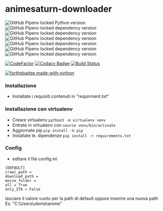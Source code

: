# animesaturn-downloader
![GitHub Pipenv locked Python version](https://img.shields.io/github/pipenv/locked/python-version/Catta1997/animesaturn-downloader)
![GitHub Pipenv locked dependency version](https://img.shields.io/github/pipenv/locked/dependency-version/Catta1997/animesaturn-downloader/requests?color=yellow) 
![GitHub Pipenv locked dependency version](https://img.shields.io/github/pipenv/locked/dependency-version/Catta1997/animesaturn-downloader/beautifulsoup4?color=yellow)
![GitHub Pipenv locked dependency version](https://img.shields.io/github/pipenv/locked/dependency-version/Catta1997/animesaturn-downloader/psutil?color=yellow)
![GitHub Pipenv locked dependency version](https://img.shields.io/github/pipenv/locked/dependency-version/Catta1997/animesaturn-downloader/tqdm?color=yellow)
![GitHub Pipenv locked dependency version](https://img.shields.io/github/pipenv/locked/dependency-version/Catta1997/animesaturn-downloader/wget?color=yellow)
![GitHub Pipenv locked dependency version](https://img.shields.io/github/pipenv/locked/dependency-version/Catta1997/animesaturn-downloader/configparser?color=yellow)

[![CodeFactor](https://www.codefactor.io/repository/github/catta1997/animesaturn-downloader/badge/master)](https://www.codefactor.io/repository/github/catta1997/animesaturn-downloader/overview/master)
[![Codacy Badge](https://api.codacy.com/project/badge/Grade/be1ac1ec55dc48678fbcaf15f8e69e3a)](https://app.codacy.com/gh/Catta1997/animesaturn-downloader?utm_source=github.com&utm_medium=referral&utm_content=Catta1997/animesaturn-downloader&utm_campaign=Badge_Grade)
[![Build Status](https://travis-ci.org/Catta1997/animesaturn-downloader.svg?branch=master)](https://travis-ci.org/Catta1997/animesaturn-downloader)

[![forthebadge made-with-python](http://ForTheBadge.com/images/badges/made-with-python.svg)](https://www.python.org/)   
### Installazione
  - Installate i requisiti contenuti in "requirment.txt"
### Installazione con virtualenv
- Creare virtualenv `python3 -m virtualenv venv`
- Entrate in virtualenv con `source venv/bin/activate`
- Aggiornate pip `pip install -U pip`
- Installate le. dipendenze `pip install -r requirements.txt`
### Config
  - editare il file config.ini
  ```
  [DEFAULT]
  crawl_path = 
  download_path = 
  movie_folder = 
  all = True
  only_ITA = False
  ```
  lasciare il valore vuoto per la path di default oppure inserire una nuova path Es: "C:\Users\utente\anime\"
